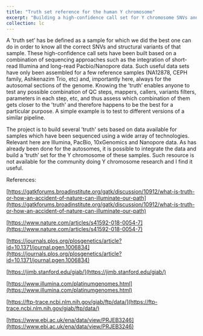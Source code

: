 ```yaml
---
title: "Truth set reference for the human Y chromosome"
excerpt: "Building a high-confidence call set for Y chromosome SNVs and structural variants based o short and ĺong reads using reference samples"
collection: lc
---
```


A ’truth set’ has be defined as a sample for which we did the best one can do in order to know all the correct SNVs and structural variants of that sample. These high-confidence call sets have been built based on a combination of sequencing approaches such as the integration of short-read Illumina and long-read Pacbio/Nanopore data. Such useful data sets have only been assembled for a few reference samples (NA12878, CEPH family, Ashkenazim Trio, etc) and, importantly here, always for the autosomal sections of the genome. Knowing the ’truth’ enables anyone to test any possible combination of QC steps, mappers, callers, variants filters, parameters in each step, etc, and thus assess which combination of them gets closer to the 'truth' and therefore happens to be the best for a particular purpose. A simple example is to test to different versions of a similar pipeline. 

The project is to build several ’truth' sets based on data available for samples which have been sequenced using a wide array of technologies. Relevant here are Illumina, PacBio, 10xGenomics and Nanopore data. As has already been done for the autosomes, it is possible to integrate the data and build a ’truth’ set for the Y chromosome of these samples. Such resource is not available for the community doing Y chromosome research and I find it useful.


References:

[https://gatkforums.broadinstitute.org/gatk/discussion/10912/what-is-truth-or-how-an-accident-of-nature-can-illuminate-our-path](https://gatkforums.broadinstitute.org/gatk/discussion/10912/what-is-truth-or-how-an-accident-of-nature-can-illuminate-our-path)

[https://www.nature.com/articles/s41592-018-0054-7](https://www.nature.com/articles/s41592-018-0054-7)

[https://journals.plos.org/plosgenetics/article?id=10.1371/journal.pgen.1006834](https://journals.plos.org/plosgenetics/article?id=10.1371/journal.pgen.1006834)

[https://jimb.stanford.edu/giab/](https://jimb.stanford.edu/giab/)

[https://www.illumina.com/platinumgenomes.html](https://www.illumina.com/platinumgenomes.html)

[https://ftp-trace.ncbi.nlm.nih.gov/giab/ftp/data/](https://ftp-trace.ncbi.nlm.nih.gov/giab/ftp/data/)

[https://www.ebi.ac.uk/ena/data/view/PRJEB3246](https://www.ebi.ac.uk/ena/data/view/PRJEB3246)

